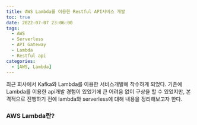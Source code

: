 ```yaml
---
title: AWS Lambda를 이용한 Restful API서비스 개발
toc: true
date: 2022-07-07 23:06:00
tags:
  - AWS
  - Serverless
  - API Gateway
  - Lambda
  - Restful api
categories:
  - [AWS, Lambda]
---
```

최근 회사에서 Kafka와 Lambda를 이용한 서비스개발에 착수하게 되었다. 기존에 Lambda를 이용한 api개발 경험이 있었기에 큰 어려움 없이 구상을 할 수 있었지만, 본격적으로 진행하기 전에 lambda와 serverless에 대해 내용을 정리해보고자 한다.

### **AWS Lambda란?**
